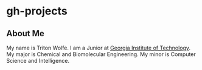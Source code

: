 # gh-projects
## About Me
My name is Triton Wolfe. I am a Junior at [Georgia Institute of Technology](http://www.gatech.edu).
 My major is Chemical and Biomolecular Engineering.
 My minor is Computer Science and Intelligence.
